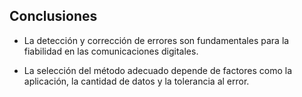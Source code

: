 ## Conclusiones

- La detección y corrección de errores son fundamentales para la fiabilidad en las comunicaciones digitales.

- La selección del método adecuado depende de factores como la aplicación, la cantidad de datos y la tolerancia al error.
